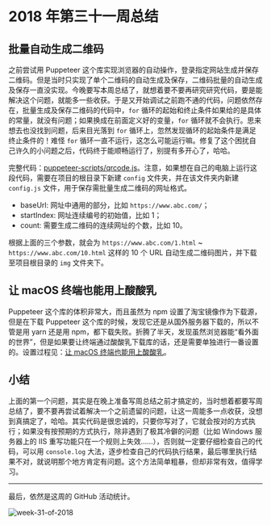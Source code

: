 # 2018 年第三十一周总结

## 批量自动生成二维码

之前尝试用 Puppeteer 这个库实现浏览器的自动操作，登录指定网站生成并保存二维码。但是当时只实现了单个二维码的自动生成及保存，二维码批量的自动生成及保存一直没实现。今晚要写本周总结了，就想着要不要再研究研究代码，要是能解决这个问题，就能多一些收获。于是又开始调试之前跑不通的代码，问题依然存在，批量生成及保存二维码的代码中，`for` 循环的起始和终止条件如果给的是具体的常量，就没有问题；如果换成在前面定义好的变量，`for` 循环就不会执行。思来想去也没找到问题，后来目光落到 `for` 循环上，忽然发现循环的起始条件是满足终止条件的！难怪 `for` 循环一直不运行，这怎么可能运行嘛。修复了这个困扰自己许久的小问题之后，代码终于能顺畅运行了，别提有多开心了，哈哈。

完整代码：[puppeteer-scripts/qrcode.js](https://github.com/Dream4ever/puppeteer-scripts/blob/master/qrcode.js)。注意，如果想在自己的电脑上运行这段代码，需要在项目的根目录下新建 `config` 文件夹，并在该文件夹内新建 `config.js` 文件，用于保存需批量生成二维码的网址格式。

- baseUrl: 网址中通用的部分，比如 `https://www.abc.com/`；
- startIndex: 网址连续编号的初始值，比如 1；
- count: 需要生成二维码的连续网址的个数，比如 10。

根据上面的三个参数，就会为 `https://www.abc.com/1.html` ~ `https://www.abc.com/10.html` 这样的 10 个 URL 自动生成二维码图片，并下载至项目根目录的 `img` 文件夹下。

## 让 macOS 终端也能用上酸酸乳

Puppeteer 这个库的体积非常大，而且虽然为 npm 设置了淘宝镜像作为下载源，但是在下载 Puppeteer 这个库的时候，发现它还是从国外服务器下载的，所以不管是用 yarn 还是用 npm，都下载失败。折腾了半天，发现虽然浏览器能“看外面的世界”，但是如果要让终端通过酸酸乳下载库的话，还是需要单独进行一番设置的。设置过程见：[让 macOS 终端也能用上酸酸乳](https://github.com/Dream4ever/knowledge-base/issues/55)。

## 小结

上面的第一个问题，其实是在晚上准备写周总结之前才搞定的，当时想着都要写周总结了，要不要再尝试着解决一个之前遗留的问题，让这一周能多一点收获，没想到真搞定了，哈哈。其实代码是很忠诚的，只要你写对了，它就会按对的方式执行；如果没有按预期的方式执行，除非遇到了极其冷僻的问题（比如 Windows 服务器上的 IIS 重写功能只在一个规则上失效……），否则就一定要仔细检查自己的代码，可以用 `console.log` 大法，逐步检查自己的代码执行结果，最后哪里执行结果不对，就说明那个地方肯定有问题。这个方法简单粗暴，但却非常有效，值得学习。

---

最后，依然是这周的 GitHub 活动统计。

![week-31-of-2018](http://owve9bvtw.bkt.clouddn.com/FvG0bYRevC0qrFlvO72FSYPU19rv)
